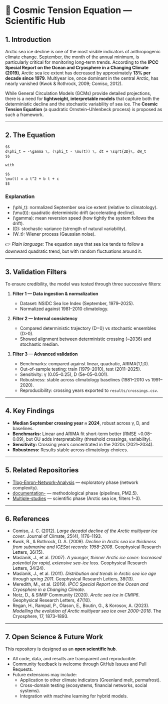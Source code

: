 
# 🌌 Cosmic Tension Equation — Scientific Hub

## 1. Introduction

Arctic sea ice decline is one of the most visible indicators of anthropogenic climate change. September, the month of the annual minimum, is particularly critical for monitoring long-term trends. According to the **IPCC Special Report on the Ocean and Cryosphere in a Changing Climate (2019)**, Arctic sea ice extent has decreased by approximately **13% per decade since 1979**. Multiyear ice, once dominant in the central Arctic, has nearly vanished (Kwok & Rothrock, 2009; Comiso, 2012).  

While General Circulation Models (GCMs) provide detailed projections, there is a need for **lightweight, interpretable models** that capture both the deterministic decline and the stochastic variability of sea ice. The **Cosmic Tension Equation** (a quadratic Ornstein–Uhlenbeck process) is proposed as such a framework.  

---

## 2. The Equation

```markdown
$$
d\phi_t = -\gamma \, (\phi_t - \mu(t)) \, dt + \sqrt{2D}\, dW_t
$$

with

$$
\mu(t) = a t^2 + b t + c
$$
```

### Explanation
- \(\phi_t\): normalized September sea ice extent (relative to climatology).  
- \(\mu(t)\): quadratic deterministic drift (accelerating decline).  
- \(\gamma\): mean reversion speed (how tightly the system follows the drift).  
- \(D\): stochastic variance (strength of natural variability).  
- \(W_t\): Wiener process (Gaussian noise).  

👉 *Plain language:* The equation says that sea ice tends to follow a downward quadratic trend, but with random fluctuations around it.  

---

## 3. Validation Filters

To ensure credibility, the model was tested through three successive filters:

1. **Filter 1 — Data ingestion & normalization**  
   - Dataset: NSIDC Sea Ice Index (September, 1979–2025).  
   - Normalized against 1981–2010 climatology.  

2. **Filter 2 — Internal consistency**  
   - Compared deterministic trajectory (D=0) vs stochastic ensembles (D>0).  
   - Showed alignment between deterministic crossing (~2036) and stochastic median.  

3. **Filter 3 — Advanced validation**  
   - Benchmarks: compared against linear, quadratic, ARIMA(1,1,0).  
   - Out-of-sample testing: train (1979–2010), test (2011–2025).  
   - Sensitivity: γ (0.05–0.25), D (5e-05–0.001).  
   - Robustness: stable across climatology baselines (1981–2010 vs 1991–2020).  
   - Reproducibility: crossing years exported to `results/crossings.csv`.  

---

## 4. Key Findings

- **Median September crossing year ≈ 2024**, robust across γ, D, and baselines.  
- **Benchmarks:** Linear and ARIMA fit short-term better (RMSE ~0.08–0.09), but OU adds interpretability (threshold crossings, variability).  
- **Sensitivity:** Crossing years concentrated in the 2020s (2021–2034).  
- **Robustness:** Results stable across climatology choices.  

---

## 5. Related Repositories

- [Tlog-Enron-Network-Analysis](https://github.com/FindPrint/Tlog-Enron-Network-Analysis) — exploratory phase (network complexity).  
- [documentation-](https://github.com/FindPrint/documentation-) — methodological phase (pipelines, PM2.5).  
- [Multiple-studies](https://github.com/FindPrint/Multiple-studies) — scientific phase (Arctic sea ice, filters 1–3).  

---

## 6. References

- Comiso, J. C. (2012). *Large decadal decline of the Arctic multiyear ice cover*. Journal of Climate, 25(4), 1176–1193.  
- Kwok, R., & Rothrock, D. A. (2009). *Decline in Arctic sea ice thickness from submarine and ICESat records: 1958–2008*. Geophysical Research Letters, 36(15).  
- Maslanik, J., et al. (2007). *A younger, thinner Arctic ice cover: Increased potential for rapid, extensive sea-ice loss*. Geophysical Research Letters, 34(24).  
- Maslanik, J., et al. (2011). *Distribution and trends in Arctic sea ice age through spring 2011*. Geophysical Research Letters, 38(13).  
- Meredith, M., et al. (2019). *IPCC Special Report on the Ocean and Cryosphere in a Changing Climate*.  
- Notz, D., & SIMIP Community (2020). *Arctic sea ice in CMIP6*. Geophysical Research Letters, 47(10).  
- Regan, H., Rampal, P., Ólason, E., Boutin, G., & Korosov, A. (2023). *Modelling the evolution of Arctic multiyear sea ice over 2000–2018*. The Cryosphere, 17, 1873–1893.  

---

## 7. Open Science & Future Work

This repository is designed as an **open scientific hub**.  
- All code, data, and results are transparent and reproducible.  
- Community feedback is welcome through GitHub Issues and Pull Requests.  
- Future extensions may include:  
  - Application to other climate indicators (Greenland melt, permafrost).  
  - Cross-domain testing (ecosystems, financial networks, social systems).  
  - Integration with machine learning for hybrid models.  

